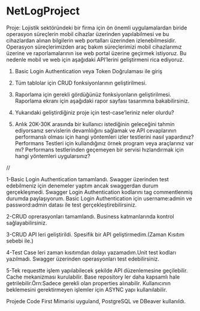 # NetLogProject
Proje:
Lojistik sektöründeki bir firma için ön önemli uygulamalardan biride operasyon süreçlerin mobil cihazlar üzerinden yapılabilmesi ve 
bu cihazlardan alınan bilgilerin web portalları üzerinden izlenebilmesidir. Operasyon süreçlerimizden araç bakım süreçlerimizi mobil cihazlarımız üzerine ve 
raporlamalarının ise web portal üzerine geçirmek istiyoruz. Bu nedenle mobil ve web için aşağıdaki API’lerini geliştirmeni rica ediyoruz. 

1)	Basic Login Authentication veya Token Doğrulaması ile giriş

2)	Tüm tablolar için CRUD fonksiyonlarının geliştirilmesi.

3)	Raporlama için gerekli gördüğünüz fonksiyonların geliştirilmesi. Raporlama ekranı için aşağıdaki rapor sayfası tasarımına bakabilirsiniz. 

4)	Yukarıdaki geliştirdiğiniz proje için test-case’leriniz neler olurdu? 

5)	Anlık 20K-30K arasında bir kullanıcı istediğinin geleceğini tahmin ediyorsanız servislerin devamlılığını sağlamak ve API cevaplarının performanslı olması için hangi yöntemleri izler testlerini nasıl yapardınız? Performans Testleri için kullandığınız örnek program veya araçlarınız var mı? Performans testlerinden geçemeyen bir servisi hızlandırmak için hangi yöntemleri uygularsınız?

//

1-Basic Login Authentication tamamlandı. Swagger üzerinden test edebilmeniz için denemeler yaptım ancak swaggerdan durum gerçekleşmedi.
  Swagger Login Authentication kodlarını tag commentlenmiş durumda paylaşıyorum.
  Basic Login Authentication için username:admin ve password:admin datası ile test gerçekleştirebilirsiniz.

2-CRUD oprerasyonları tamamlandı. Business katmanlarında kontrol sağlayabilirsiniz.

3-CRUD API leri geliştirildi. Spesifik bir API geliştirmedim.(Zaman Kısıtım sebebi ile.)

4-Test Case leri zaman kısıtımdan dolayı yazamadım.Unit test kodları yazılmadı. Swagger üzerinden operasyonları test edebilirsiniz.

5-Tek requestte işlem yapılabilecek şekilde API düzenlemesine geçilebilir.
  Cache mekanizması kurulabilir.
  Base repository ler daha kapsamlı hale getrilebilir.Örn:Sadece gerekli olan properties alınabilir.
  Kullanıcının beklemesini gerektirmeyen işlemler için ASYNC yapı kullanılabilir.

Projede Code First Mimarisi uyguland, PostgreSQL ve DBeaver kullanıldı.